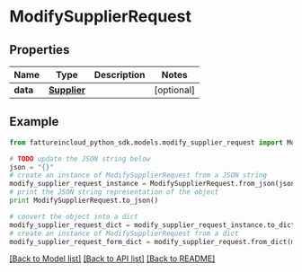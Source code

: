 # ModifySupplierRequest


## Properties
Name | Type | Description | Notes
------------ | ------------- | ------------- | -------------
**data** | [**Supplier**](Supplier.md) |  | [optional] 

## Example

```python
from fattureincloud_python_sdk.models.modify_supplier_request import ModifySupplierRequest

# TODO update the JSON string below
json = "{}"
# create an instance of ModifySupplierRequest from a JSON string
modify_supplier_request_instance = ModifySupplierRequest.from_json(json)
# print the JSON string representation of the object
print ModifySupplierRequest.to_json()

# convert the object into a dict
modify_supplier_request_dict = modify_supplier_request_instance.to_dict()
# create an instance of ModifySupplierRequest from a dict
modify_supplier_request_form_dict = modify_supplier_request.from_dict(modify_supplier_request_dict)
```
[[Back to Model list]](../README.md#documentation-for-models) [[Back to API list]](../README.md#documentation-for-api-endpoints) [[Back to README]](../README.md)


